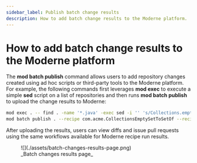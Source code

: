 ```yaml
---
sidebar_label: Publish batch change results
description: How to add batch change results to the Moderne platform.
---
```


# How to add batch change results to the Moderne platform

The **mod batch publish** command allows users to add repository changes created using ad hoc scripts or third-party tools to the Moderne platform. For example, the following commands first leverages **mod exec** to execute a simple **sed** script on a list of repositories and then runs **mod batch publish** to upload the change results to Moderne:

```bash
mod exec . -- find . -name '*.java' -exec sed -i '' 's/Collections.emptySet()/Set.of()/g' {} ';'
mod batch publish . --recipe com.acme.CollectionsEmptySetToSetOf --recipe-name "Prefer Set#of over Collections#emptySet" --recipe-description "Migrate uses of java.util.Collections#emptySet to Java 9's java.util.Set#of" --recipe-run ChangeCampaign20250419 -- git diff
```

After uploading the results, users can view diffs and issue pull requests using the same workflows available for Moderne recipe run results.

<figure>
  ![](./assets/batch-changes-results-page.png)
  <figcaption>_Batch changes results page_</figcaption>
</figure>

